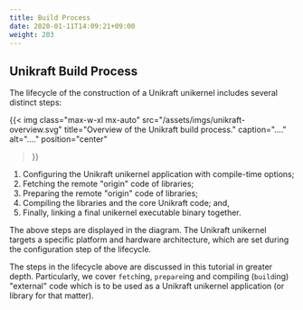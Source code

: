 ```yaml
---
title: Build Process
date: 2020-01-11T14:09:21+09:00
weight: 203
---
```


## Unikraft Build Process

The lifecycle of the construction of a Unikraft unikernel includes several
distinct steps:

{{< img
  class="max-w-xl mx-auto"
  src="/assets/imgs/unikraft-overview.svg"
  title="Overview of the Unikraft build process."
  caption="...."
  alt="...."
  position="center"
>}}

1. Configuring the Unikraft unikernel application with compile-time options;
2. Fetching the remote "origin" code of libraries;
3. Preparing the remote "origin" code of libraries;
4. Compiling the libraries and the core Unikraft code; and,
5. Finally, linking a final unikernel executable binary together.

The above steps are displayed in the diagram.
The Unikraft unikernel targets a specific platform and hardware architecture, which are set during the configuration step of the lifecycle.

The steps in the lifecycle above are discussed in this tutorial in greater depth.
Particularly, we cover `fetch`ing, `prepare`ing and compiling (`build`ing) "external" code which is to be used as a Unikraft unikernel application (or library for that matter).

